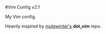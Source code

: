 #Vim Config
_v2.1_

My Vim config.

Heavily inspired by [mutewinter's](https://github.com/mutewinter/dot_vim) **dot_vim** repo.
